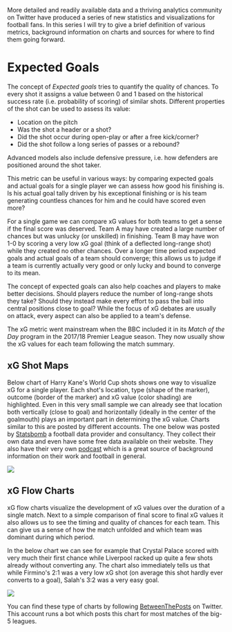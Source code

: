 More detailed and readily available data and a thriving analytics community on Twitter have produced a series of new statistics and visualizations for football fans. In this series I will try to give a brief definition of various metrics, background information on charts and sources for where to find them going forward.

Expected Goals
==============

The concept of *Expected goals* tries to quantify the quality of chances. To every shot it assigns a value between 0 and 1 based on the historical success rate (i.e. probability of scoring) of similar shots. Different properties of the shot can be used to assess its value:

-   Location on the pitch
-   Was the shot a header or a shot?
-   Did the shot occur during open-play or after a free kick/corner?
-   Did the shot follow a long series of passes or a rebound?

Advanced models also include defensive pressure, i.e. how defenders are positioned around the shot taker.

This metric can be useful in various ways: by comparing expected goals and actual goals for a single player we can assess how good his finishing is. Is his actual goal tally driven by his exceptional finishing or is his team generating countless chances for him and he could have scored even more?

For a single game we can compare xG values for both teams to get a sense if the final score was deserved. Team A may have created a large number of chances but was unlucky (or unskilled) in finishing. Team B may have won 1-0 by scoring a very low xG goal (think of a deflected long-range shot) while they created no other chances. Over a longer time period expected goals and actual goals of a team should converge; this allows us to judge if a team is currently actually very good or only lucky and bound to converge to its mean.

The concept of expected goals can also help coaches and players to make better decisions. Should players reduce the number of long-range shots they take? Should they instead make every effort to pass the ball into central positions close to goal? While the focus of xG debates are usually on attack, every aspect can also be applied to a team's defense.

The xG metric went mainstream when the BBC included it in its *Match of the Day* program in the 2017/18 Premier League season. They now usually show the xG values for each team following the match summary.

xG Shot Maps
------------

Below chart of Harry Kane's World Cup shots shows one way to visualize xG for a single player. Each shot's location, type (shape of the marker), outcome (border of the marker) and xG value (color shading) are highlighted. Even in this very small sample we can already see that location both vertically (close to goal) and horizontally (ideally in the center of the goalmouth) plays an important part in determining the xG value. Charts similar to this are posted by different accounts. The one below was posted by [Statsbomb](https://statsbomb.com) a football data provider and consultancy. They collect their own data and even have some free data available on their website. They also have their very own [podcast](https://statsbomb.com/category/podcast/) which is a great source of background information on their work and football in general.

![](shot_map.png)

xG Flow Charts
--------------

xG flow charts visualize the development of xG values over the duration of a single match. Next to a simple comparison of final score to final xG values it also allows us to see the timing and quality of chances for each team. This can give us a sense of how the match unfolded and which team was dominant during which period.

In the below chart we can see for example that Crystal Palace scored with very much their first chance while Liverpool racked up quite a few shots already without converting any. The chart also immediately tells us that while Firmino's 2:1 was a very low xG shot (on average this shot hardly ever converts to a goal), Salah's 3:2 was a very easy goal.

![](flow_chart.png)

You can find these type of charts by following [BetweenThePosts](https://twitter.com/BetweenThePosts) on Twitter. This account runs a bot which posts this chart for most matches of the big-5 leagues.
